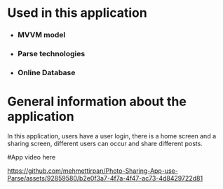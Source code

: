 # Used in this application
* ### MVVM model
* ### Parse technologies
* ### Online Database
# General information about the application
In this application, users have a user login, there is a home screen and a sharing screen, different users can occur and share different posts.

#App video here


https://github.com/mehmettirpan/Photo-Sharing-App-use-Parse/assets/92859580/b2e0f3a7-4f7a-4f47-ac73-4d8429722d81

